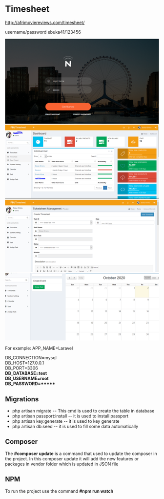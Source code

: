 
# Timesheet

http://afrimoviereviews.com/timesheet/

username/password ebuka41/123456


<p align="center">
    
<img src="https://github.com/buksmr/timesheet/blob/master/resources/assets/img/login.PNG" width=650px>
<img src="https://github.com/buksmr/timesheet/blob/master/resources/assets/img/dashboard.PNG" width=650px>
<img src="https://github.com/buksmr/timesheet/blob/master/resources/assets/img/timesheet.PNG" width=650px>
<img src="https://github.com/buksmr/timesheet/blob/master/resources/assets/img/calender.PNG" width=650px>

</p>

                 
<p >For example: APP_NAME=Laravel<br>

DB_CONNECTION=mysql <br>
DB_HOST=127.0.0.1 <br>
DB_PORT=3306 <br>
<b>DB_DATABASE=test</b> <br>
<b>DB_USERNAME=root</b> <br>
<b>DB_PASSWORD=*****</b> </p>

## Migrations

* php artisan migrate --  This cmd is used to create the table in database
* php artisan passport:install -- it is used to install passport  
* php artisan key:generate -- it is used to key generate
* php artisan db:seed -- it is used to fill some data automatically 


## Composer
 The <b >#composer update</b> is a command that used to update the composer in the project. In this composer update it will add the new features or packages in vendor folder which is updated in JSON file 

## NPM
To run the project use the command <b>#npm run watch</b>
             


                       
